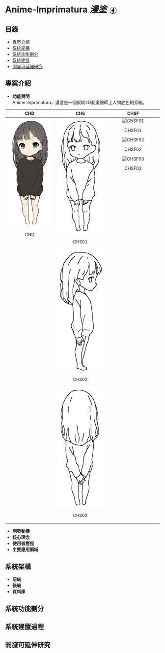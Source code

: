 # Anime-Imprimatura *漫塗* <img src="READMEimages/LOGO.png" alt="漫塗LOGO" style="height: 1em; vertical-align: middle;">
## 目錄
- [專案介紹](#專案介紹)
- [系統架構](#系統架構)
- [系統功能劃分](#系統功能劃分)
- [系統建置](#系統建置過程)
- [開發可延伸研究](#開發可延伸研究)
## 專案介紹
- **功能說明**  
  Anime Imprimatura，漫塗是一個幫助2D動畫繪師上人物底色的系統。
<table>
  <thead>
    <tr>
      <th align="center">CHD</th>
      <th align="center">CHS</th>
      <th align="center">CHSF</th>
    </tr>
  </thead>
  <tbody>
    <tr>
      <!-- CHD 區塊 -->
      <td align="center" style="width: 300px; text-align: center; vertical-align: top;">
        <img src="TESTimages/Anime003/Anime003_CHD_01.png" alt="CHD" width="200" />
        <p>CHD</p>
      </td>
      <!-- CHS 區塊 -->
      <td align="center" style="width: 300px; text-align: center; vertical-align: top;">
        <img src="TESTimages/Anime003/Anime003_CHS_01.png" alt="CHS01" width="200" />
        <p>CHS01</p>
        <img src="TESTimages/Anime003/Anime003_CHS_02.png" alt="CHS02" width="200" />
        <p>CHS02</p>
        <img src="TESTimages/Anime003/Anime003_CHS_03.png" alt="CHS03" width="200" />
        <p>CHS03</p>
      </td>
      <!-- CHSF 區塊 -->
      <td align="center" style="width: 300px; text-align: center; vertical-align: top;">
        <img src="TESTimages/Anime003/Anime003_CHSF_01.png" alt="CHSF01" width="200" />
        <p>CHSF01</p>
        <img src="TESTimages/Anime003/Anime003_CHSF_02.png" alt="CHSF02" width="200" />
        <p>CHSF02</p>
        <img src="TESTimages/Anime003/Anime003_CHSF_03.png" alt="CHSF03" width="200" />
        <p>CHSF03</p>
      </td>
    </tr>
  </tbody>
</table>

- **開發動機**
- **核心理念**
- **使用者歷程**
- **主要應用領域**
## 系統架構
- **前端**
- **後端**
- **資料庫**
## 系統功能劃分
## 系統建置過程
## 開發可延伸研究